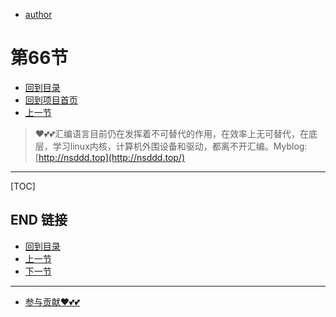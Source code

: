 + [author](https://github.com/3293172751)
# 第66节
+ [回到目录](../README.md)
+ [回到项目首页](../../README.md)
+ [上一节](65.md)
> ❤️💕💕汇编语言目前仍在发挥着不可替代的作用，在效率上无可替代，在底层，学习linux内核，计算机外围设备和驱动，都离不开汇编。Myblog:[http://nsddd.top](http://nsddd.top/)
---
[TOC]





## END 链接
+ [回到目录](../README.md)
+ [上一节](65.md)
+ [下一节](67.md)
---
+ [参与贡献❤️💕💕](https://github.com/3293172751/Block_Chain/blob/master/Git/git-contributor.md)
